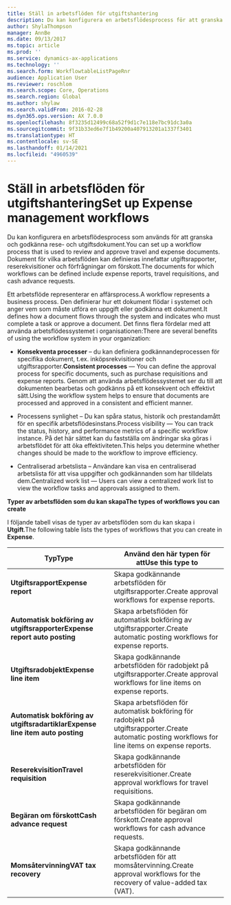 ```yaml
---
title: Ställ in arbetsflöden för utgiftshantering
description: Du kan konfigurera en arbetsflödesprocess för att granska och godkänna rese- och utgiftsdokument.
author: ShylaThompson
manager: AnnBe
ms.date: 09/13/2017
ms.topic: article
ms.prod: ''
ms.service: dynamics-ax-applications
ms.technology: ''
ms.search.form: WorkflowtableListPageRnr
audience: Application User
ms.reviewer: roschlom
ms.search.scope: Core, Operations
ms.search.region: Global
ms.author: shylaw
ms.search.validFrom: 2016-02-28
ms.dyn365.ops.version: AX 7.0.0
ms.openlocfilehash: 8f3235d12499c68a52f9d1c7e118e7bc91dc3a0a
ms.sourcegitcommit: 9f31b33ed6e7f1b49200a407913201a1337f3401
ms.translationtype: HT
ms.contentlocale: sv-SE
ms.lasthandoff: 01/14/2021
ms.locfileid: "4960539"
---
```

# <a name="set-up-expense-management-workflows"></a><span data-ttu-id="5e2e5-103">Ställ in arbetsflöden för utgiftshantering</span><span class="sxs-lookup"><span data-stu-id="5e2e5-103">Set up Expense management workflows</span></span>

<span data-ttu-id="5e2e5-104">Du kan konfigurera en arbetsflödesprocess som används för att granska och godkänna rese- och utgiftsdokument.</span><span class="sxs-lookup"><span data-stu-id="5e2e5-104">You can set up a workflow process that is used to review and approve travel and expense documents.</span></span> <span data-ttu-id="5e2e5-105">Dokument för vilka arbetsflöden kan definieras innefattar utgiftsrapporter, reserekvisitioner och förfrågningar om förskott.</span><span class="sxs-lookup"><span data-stu-id="5e2e5-105">The documents for which workflows can be defined include expense reports, travel requisitions, and cash advance requests.</span></span>

<span data-ttu-id="5e2e5-106">Ett arbetsflöde representerar en affärsprocess.</span><span class="sxs-lookup"><span data-stu-id="5e2e5-106">A workflow represents a business process.</span></span> <span data-ttu-id="5e2e5-107">Den definierar hur ett dokument flödar i systemet och anger vem som måste utföra en uppgift eller godkänna ett dokument.</span><span class="sxs-lookup"><span data-stu-id="5e2e5-107">It defines how a document flows through the system and indicates who must complete a task or approve a document.</span></span> <span data-ttu-id="5e2e5-108">Det finns flera fördelar med att använda arbetsflödessystemet i organisationen:</span><span class="sxs-lookup"><span data-stu-id="5e2e5-108">There are several benefits of using the workflow system in your organization:</span></span>

-   <span data-ttu-id="5e2e5-109">**Konsekventa processer** – du kan definiera godkännandeprocessen för specifika dokument, t.ex. inköpsrekvisitioner och utgiftsrapporter.</span><span class="sxs-lookup"><span data-stu-id="5e2e5-109">**Consistent processes** — You can define the approval process for specific documents, such as purchase requisitions and expense reports.</span></span> <span data-ttu-id="5e2e5-110">Genom att använda arbetsflödessystemet ser du till att dokumenten bearbetas och godkänns på ett konsekvent och effektivt sätt.</span><span class="sxs-lookup"><span data-stu-id="5e2e5-110">Using the workflow system helps to ensure that documents are processed and approved in a consistent and efficient manner.</span></span>

-   <span data-ttu-id="5e2e5-111">Processens synlighet – Du kan spåra status, historik och prestandamått för en specifik arbetsflödesinstans.</span><span class="sxs-lookup"><span data-stu-id="5e2e5-111">Process visibility — You can track the status, history, and performance metrics of a specific workflow instance.</span></span> <span data-ttu-id="5e2e5-112">På det här sättet kan du fastställa om ändringar ska göras i arbetsflödet för att öka effektiviteten.</span><span class="sxs-lookup"><span data-stu-id="5e2e5-112">This helps you determine whether changes should be made to the workflow to improve efficiency.</span></span>

-   <span data-ttu-id="5e2e5-113">Centraliserad arbetslista – Användare kan visa en centraliserad arbetslista för att visa uppgifter och godkännanden som har tilldelats dem.</span><span class="sxs-lookup"><span data-stu-id="5e2e5-113">Centralized work list — Users can view a centralized work list to view the workflow tasks and approvals assigned to them.</span></span> 

<span data-ttu-id="5e2e5-114">**Typer av arbetsflöden som du kan skapa**</span><span class="sxs-lookup"><span data-stu-id="5e2e5-114">**The types of workflows you can create**</span></span>

<span data-ttu-id="5e2e5-115">I följande tabell visas de typer av arbetsflöden som du kan skapa i **Utgift**.</span><span class="sxs-lookup"><span data-stu-id="5e2e5-115">The following table lists the types of workflows that you can create in **Expense**.</span></span>


|              <span data-ttu-id="5e2e5-116"><strong>Typ</strong></span><span class="sxs-lookup"><span data-stu-id="5e2e5-116"><strong>Type</strong></span></span>              |                   <span data-ttu-id="5e2e5-117"><strong>Använd den här typen för att</strong></span><span class="sxs-lookup"><span data-stu-id="5e2e5-117"><strong>Use this type to</strong></span></span>                   |
|-------------------------------------------------|-----------------------------------------------------------------------|
|         <span data-ttu-id="5e2e5-118"><strong>Utgiftsrapport</strong></span><span class="sxs-lookup"><span data-stu-id="5e2e5-118"><strong>Expense report</strong></span></span>         |            <span data-ttu-id="5e2e5-119">Skapa godkännande arbetsflöden för utgiftsrapporter.</span><span class="sxs-lookup"><span data-stu-id="5e2e5-119">Create approval workflows for expense reports.</span></span>             |
|  <span data-ttu-id="5e2e5-120"><strong>Automatisk bokföring av utgiftsrapporter</strong></span><span class="sxs-lookup"><span data-stu-id="5e2e5-120"><strong>Expense report auto posting</strong></span></span>   |        <span data-ttu-id="5e2e5-121">Skapa arbetsflöden för automatisk bokföring av utgiftsrapporter.</span><span class="sxs-lookup"><span data-stu-id="5e2e5-121">Create automatic posting workflows for expense reports.</span></span>        |
|       <span data-ttu-id="5e2e5-122"><strong>Utgiftsradobjekt</strong></span><span class="sxs-lookup"><span data-stu-id="5e2e5-122"><strong>Expense line item</strong></span></span>        |     <span data-ttu-id="5e2e5-123">Skapa godkännande arbetsflöden för radobjekt på utgiftsrapporter.</span><span class="sxs-lookup"><span data-stu-id="5e2e5-123">Create approval workflows for line items on expense reports.</span></span>      |
| <span data-ttu-id="5e2e5-124"><strong>Automatisk bokföring av utgiftsradartiklar</strong></span><span class="sxs-lookup"><span data-stu-id="5e2e5-124"><strong>Expense line item auto posting</strong></span></span> | <span data-ttu-id="5e2e5-125">Skapa arbetsflöden för automatisk bokföring för radobjekt på utgiftsrapporter.</span><span class="sxs-lookup"><span data-stu-id="5e2e5-125">Create automatic posting workflows for line items on expense reports.</span></span> |
|       <span data-ttu-id="5e2e5-126"><strong>Reserekvisition</strong></span><span class="sxs-lookup"><span data-stu-id="5e2e5-126"><strong>Travel requisition</strong></span></span>       |          <span data-ttu-id="5e2e5-127">Skapa godkännande arbetsflöden för reserekvisitioner.</span><span class="sxs-lookup"><span data-stu-id="5e2e5-127">Create approval workflows for travel requisitions.</span></span>           |
|      <span data-ttu-id="5e2e5-128"><strong>Begäran om förskott</strong></span><span class="sxs-lookup"><span data-stu-id="5e2e5-128"><strong>Cash advance request</strong></span></span>      |         <span data-ttu-id="5e2e5-129">Skapa godkännande arbetsflöden för begäran om förskott.</span><span class="sxs-lookup"><span data-stu-id="5e2e5-129">Create approval workflows for cash advance requests.</span></span>          |
|        <span data-ttu-id="5e2e5-130"><strong>Momsåtervinning</strong></span><span class="sxs-lookup"><span data-stu-id="5e2e5-130"><strong>VAT tax recovery</strong></span></span>        | <span data-ttu-id="5e2e5-131">Skapa godkännande arbetsflöden för att momsåtervinning.</span><span class="sxs-lookup"><span data-stu-id="5e2e5-131">Create approval workflows for the recovery of value-added tax (VAT).</span></span>  |


